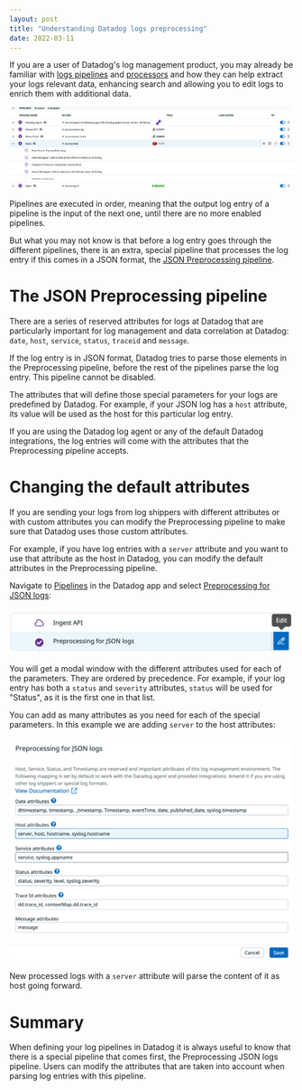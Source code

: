 ```yaml
---
layout: post
title: "Understanding Datadog logs preprocessing"
date: 2022-03-11
---
```


If you are a user of Datadog's log management product, you may already be familiar with [logs pipelines](https://docs.datadoghq.com/logs/log_configuration/pipelines/) and [processors](https://docs.datadoghq.com/logs/log_configuration/processors/) and how they can help extract your logs relevant data, enhancing search and allowing you to edit logs to enrich them with additional data.

![Datadog log pipelines and processors](/img/datadog_log_pipelines.png)

Pipelines are executed in order, meaning that the output log entry of a pipeline is the input of the next one, until there are no more enabled pipelines.

But what you may not know is that before a log entry goes through the different pipelines, there is an extra, special pipeline that processes the log entry if this comes in a JSON format, the [JSON Preprocessing pipeline](https://docs.datadoghq.com/logs/log_configuration/pipelines/?tab=source#preprocessing).

# The JSON Preprocessing pipeline

There are a series of reserved attributes for logs at Datadog that are particularly important for log management and data correlation at Datadog: `date`, `host`, `service`, `status`, `traceid` and `message`. 

If the log entry is in JSON format, Datadog tries to parse those elements in the Preprocessing pipeline, before the rest of the pipelines parse the log entry. This pipeline cannot be disabled.

The attributes that will define those special parameters for your logs are predefined by Datadog. For example, if your JSON log has a `host` attribute, its value will be used as the host for this particular log entry.

If you are using the Datadog log agent or any of the default Datadog integrations, the log entries will come with the attributes that the Preprocessing pipeline accepts.

# Changing the default attributes

If you are sending your logs from log shippers with different attributes or with custom attributes you can modify the Preprocessing pipeline to make sure that Datadog uses those custom attributes.

For example, if you have log entries with a `server` attribute and you want to use that attribute as the host in Datadog, you can modify the default attributes in the Preprocessing pipeline.

Navigate to [Pipelines](https://app.datadoghq.com/logs/pipelines/pipeline/library) in the Datadog app and select [Preprocessing for JSON logs](https://app.datadoghq.com/logs/pipelines/remapping):

![Edit the Preprocessing pipeline](/img/preprocessing_edit.png)

You will get a modal window with the different attributes used for each of the parameters. They are ordered by precedence. For example, if your log entry has both a `status` and `severity` attributes, `status` will be used for "Status", as it is the first one in that list.

You can add as many attributes as you need for each of the special parameters. In this example we are adding `server` to the host attributes:

![Preprocessing attributes](/img/preprocessing_attributes.png)

New processed logs with a `server` attribute will parse the content of it as host going forward.

# Summary

When defining your log pipelines in Datadog it is always useful to know that there is a special pipeline that comes first, the Preprocessing JSON logs pipeline. Users can modify the attributes that are taken into account when parsing log entries with this pipeline.
